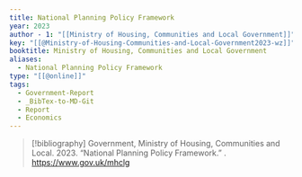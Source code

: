 ```yaml
---
title: National Planning Policy Framework
year: 2023
author - 1: "[[Ministry of Housing, Communities and Local Government]]"
key: "[[@Ministry-of-Housing-Communities-and-Local-Government2023-wz]]"
booktitle: Ministry of Housing, Communities and Local Government
aliases:
  - National Planning Policy Framework
type: "[[@online]]"
tags:
  - Government-Report
  - _BibTex-to-MD-Git
  - Report
  - Economics
---
```


> [!bibliography]
> Government, Ministry of Housing, Communities and Local. 2023. “National Planning Policy Framework.” . https://www.gov.uk/mhclg